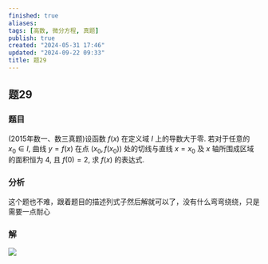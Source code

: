 ```yaml
---
finished: true
aliases: 
tags: [高数, 微分方程, 真题]
publish: true
created: "2024-05-31 17:46"
updated: "2024-09-22 09:33"
title: 题29
---
```

## 题29
### 题目
(2015年数一、数三真题)设函数 $f(x)$ 在定义域 $I$ 上的导数大于零. 若对于任意的 $x_0\in I$, 曲线 $y=f(x)$ 在点 $(x_0,f(x_0))$ 处的切线与直线 $x=x_0$ 及 $x$ 轴所围成区域的面积恒为 $4$, 且 $f(0)=2$, 求 $f(x)$ 的表达式.
### 分析
这个题也不难，跟着题目的描述列式子然后解就可以了，没有什么弯弯绕绕，只是需要一点耐心
### 解
![](https://img.hwenyi.tech/202404240106522.webp)
